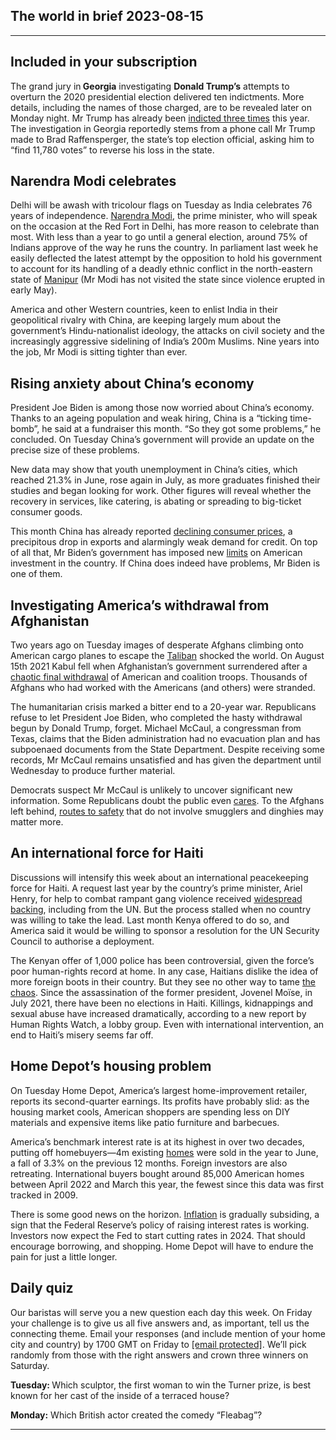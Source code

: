 ## The world in brief 2023-08-15

----------

## Included in your subscription



The grand jury in<strong> Georgia</strong> investigating <strong>Donald Trump’s</strong> attempts to overturn the 2020 presidential election delivered ten indictments. More details, including the names of those charged, are to be revealed later on Monday night. Mr Trump has already been [indicted three times](https://https://www.https://www.economist.com/the-economist-explains/2022/10/05/how-much-legal-jeopardy-is-donald-trump-in) this year. The investigation in Georgia reportedly stems from a phone call Mr Trump made to Brad Raffensperger, the state’s top election official, asking him to “find 11,780 votes” to reverse his loss in the state.

## Narendra Modi celebrates

Delhi will be awash with tricolour flags on Tuesday as India celebrates 76 years of independence. [Narendra Modi](https://https://www.https://www.economist.com/asia/2023/06/15/narendra-modi-is-the-worlds-most-popular-leader), the prime minister, who will speak on the occasion at the Red Fort in Delhi, has more reason to celebrate than most. With less than a year to go until a general election, around 75% of Indians approve of the way he runs the country. In parliament last week he easily deflected the latest attempt by the opposition to hold his government to account for its handling of a deadly ethnic conflict in the north-eastern state of [Manipur](https://https://www.https://www.economist.com/asia/2023/06/29/ethnic-conflict-drags-on-in-manipur-in-indias-north-east) (Mr Modi has not visited the state since violence erupted in early May). 

America and other Western countries, keen to enlist India in their geopolitical rivalry with China, are keeping largely mum about the government’s Hindu-nationalist ideology, the attacks on civil society and the increasingly aggressive sidelining of India’s 200m Muslims. Nine years into the job, Mr Modi is sitting tighter than ever.

## Rising anxiety about China’s economy

President Joe Biden is among those now worried about China’s economy. Thanks to an ageing population and weak hiring, China is a “ticking time-bomb”, he said at a fundraiser this month. “So they got some problems,” he concluded. On Tuesday China’s government will provide an update on the precise size of these problems. 

New data may show that youth unemployment in China’s cities, which reached 21.3% in June, rose again in July, as more graduates finished their studies and began looking for work. Other figures will reveal whether the recovery in services, like catering, is abating or spreading to big-ticket consumer goods. 

This month China has already reported [declining consumer prices](https://https://www.https://www.economist.com/finance-and-economics/2023/08/10/deflation-and-default-haunt-chinas-economy), a precipitous drop in exports and alarmingly weak demand for credit. On top of all that, Mr Biden’s government has imposed new [limits](https://https://www.https://www.economist.com/leaders/2023/08/10/joe-bidens-china-strategy-is-not-working) on American investment in the country. If China does indeed have problems, Mr Biden is one of them.

## Investigating America’s withdrawal from Afghanistan

Two years ago on Tuesday images of desperate Afghans climbing onto American cargo planes to escape the [Taliban](https://https://www.https://www.economist.com/asia/2023/05/01/life-under-the-rule-of-the-taliban-20) shocked the world. On August 15th 2021 Kabul fell when Afghanistan’s government surrendered after a [chaotic final withdrawal](https://https://www.https://www.economist.com/leaders/2021/08/21/the-fiasco-in-afghanistan-is-a-grave-blow-to-americas-standing) of American and coalition troops. Thousands of Afghans who had worked with the Americans (and others) were stranded. 

The humanitarian crisis marked a bitter end to a 20-year war. Republicans refuse to let President Joe Biden, who completed the hasty withdrawal begun by Donald Trump, forget. Michael McCaul, a congressman from Texas, claims that the Biden administration had no evacuation plan and has subpoenaed documents from the State Department. Despite receiving some records, Mr McCaul remains unsatisfied and has given the department until Wednesday to produce further material.

Democrats suspect Mr McCaul is unlikely to uncover significant new information. Some Republicans doubt the public even [cares](https://https://www.https://www.economist.com/graphic-detail/2021/08/19/americans-views-on-the-afghanistan-withdrawal-run-along-party-lines). To the Afghans left behind, [routes to safety](https://https://www.https://www.economist.com/asia/2021/11/27/scammers-are-preying-on-afghans-desperate-to-leave-their-country) that do not involve smugglers and dinghies may matter more.

## An international force for Haiti

Discussions will intensify this week about an international peacekeeping force for Haiti. A request last year by the country’s prime minister, Ariel Henry, for help to combat rampant gang violence received [widespread backing](https://https://www.https://www.economist.com/the-americas/2022/10/20/an-american-backed-foreign-force-may-be-sent-to-haiti), including from the UN. But the process stalled when no country was willing to take the lead. Last month Kenya offered to do so, and America said it would be willing to sponsor a resolution for the UN Security Council to authorise a deployment. 

The Kenyan offer of 1,000 police has been controversial, given the force’s poor human-rights record at home. In any case, Haitians dislike the idea of more foreign boots in their country. But they see no other way to tame [the chaos](https://https://www.https://www.economist.com/the-economist-explains/2021/07/19/why-is-haiti-so-difficult-to-govern). Since the assassination of the former president, Jovenel Moïse, in July 2021, there have been no elections in Haiti. Killings, kidnappings and sexual abuse have increased dramatically, according to a new report by Human Rights Watch, a lobby group. Even with international intervention, an end to Haiti’s misery seems far off.

## Home Depot’s housing problem

On Tuesday Home Depot, America’s largest home-improvement retailer, reports its second-quarter earnings. Its profits have probably slid: as the housing market cools, American shoppers are spending less on DIY materials and expensive items like patio furniture and barbecues. 

America’s benchmark interest rate is at its highest in over two decades, putting off homebuyers—4m existing [homes](https://https://www.https://www.economist.com/finance-and-economics/2023/06/12/is-the-global-housing-slump-over) were sold in the year to June, a fall of 3.3% on the previous 12 months. Foreign investors are also retreating. International buyers bought around 85,000 American homes between April 2022 and March this year, the fewest since this data was first tracked in 2009. 

There is some good news on the horizon. [Inflation](https://https://www.https://www.economist.com/finance-and-economics/2023/07/26/americas-battle-with-inflation-is-about-to-get-trickier) is gradually subsiding, a sign that the Federal Reserve’s policy of raising interest rates is working. Investors now expect the Fed to start cutting rates in 2024. That should encourage borrowing, and shopping. Home Depot will have to endure the pain for just a little longer.

## Daily quiz

Our baristas will serve you a new question each day this week. On Friday your challenge is to give us all five answers and, as important, tell us the connecting theme. Email your responses (and include mention of your home city and country) by 1700 GMT on Friday to [<span class="__cf_email__" data-cfemail="0352766a79467073716670706c4366606c6d6c6e6a70772d606c6e">[email&#160;protected]</span>](https://mail.google.com/mail/?view=cm&amp;fs=1&amp;tf=1&amp;to=QuizEspresso@https://www.economist.com). We’ll pick randomly from those with the right answers and crown three winners on Saturday.

<strong>Tuesday: </strong>Which sculptor, the first woman to win the Turner prize, is best known for her cast of the inside of a terraced house?  
  
<strong>Monday:</strong> Which British actor created the comedy “Fleabag”?

----------
